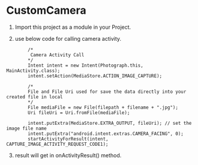 # CustomCamera

1. Import this project as a module in your Project.

2. use below code for calling camera activity.

```
        /*
         Camera Activity Call
        */
        Intent intent = new Intent(Photograph.this, MainActivity.class);
        intent.setAction(MediaStore.ACTION_IMAGE_CAPTURE);

        /* 
        File and File Uri used for save the data directly into your created file in local
        */
        File mediaFile = new File(filepath + filename + ".jpg");
        Uri fileUri = Uri.fromFile(mediaFile);

        intent.putExtra(MediaStore.EXTRA_OUTPUT, fileUri); // set the image file name
        intent.putExtra("android.intent.extras.CAMERA_FACING", 0);
        startActivityForResult(intent, CAPTURE_IMAGE_ACTIVITY_REQUEST_CODE1);
```
3. result will get in onActivityResult() method. 
